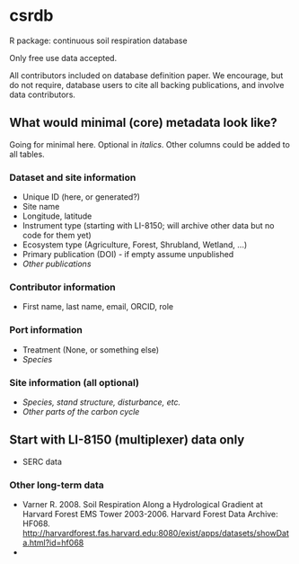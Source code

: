 # csrdb
R package: continuous soil respiration database

Only free use data accepted.

All contributors included on database definition paper. We encourage, but do not require, database users to cite all backing publications, and involve data contributors.

## What would minimal (core) metadata look like?

Going for minimal here. Optional in _italics_. Other columns could be added to all tables.

### Dataset and site information

* Unique ID (here, or generated?)
* Site name
* Longitude, latitude
* Instrument type (starting with LI-8150; will archive other data but no code for them yet)
* Ecosystem type (Agriculture, Forest, Shrubland, Wetland, ...)
* Primary publication (DOI) - if empty assume unpublished
* _Other publications_

### Contributor information

* First name, last name, email, ORCID, role

### Port information

* Treatment (None, or something else)
* _Species_

### Site information (all optional)

* _Species, stand structure, disturbance, etc._
* _Other parts of the carbon cycle_

## Start with LI-8150 (multiplexer) data only

* SERC data


### Other long-term data

* Varner R. 2008. Soil Respiration Along a Hydrological Gradient at Harvard Forest EMS Tower 2003-2006. Harvard Forest Data Archive: HF068. http://harvardforest.fas.harvard.edu:8080/exist/apps/datasets/showData.html?id=hf068
* 
